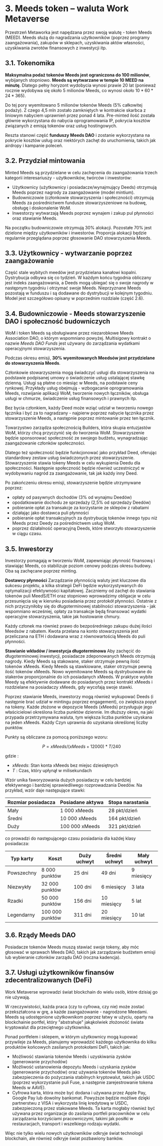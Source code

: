 # 3. Meeds token – waluta Work Metaverse

Przestrzeń Metaworka jest napędzana przez swoją walutę - token Meeds (MEED). Meeds służą do nagradzania użytkowników (poprzez programy zaangażowania), zakupów w sklepach, uzyskiwania aktów własności, uzyskiwania zwrotów finansowych z inwestycji itp.

## 3.1. Tokenomika

**Maksymalna podaż tokenów Meeds jest ograniczona do 100 milionów**, wybijanych stopniowo. **Meeds są wytwarzane w tempie 10 MEED na minutę**. Dlatego pełny horyzont wydobycia wynosi prawie 20 lat (ponieważ rocznie wydobywa się około 5 milionów Meeds, co wynosi około $10*60*24*365$).

Do tej pory wyemitowano 5 milionów tokenów Meeds (5% całkowitej podaży). Z czego 4,5 mln zostało zamkniętych w kontrakcie skarbca z liniowym nabyciem uprawnień przez ponad 4 lata. Pre-minted ilość została głównie wykorzystana do nabycia oprogramowania IP, pokrycia kosztów związanych z emisją tokenów oraz usług hostingowych.

Reszta stanowi część __funduszy Meeds DAO__ i zostanie wykorzystana na pokrycie kosztów usług oraz niektórych zachęt do uruchomienia, takich jak airdropy i kampanie poleceń.


## 3.2. Przydział mintowania

Minted Meeds są przydzielane w celu zachęcenia do zaangażowania trzech kategorii interesariuszy - użytkowników, twórców i inwestorów:

- Użytkownicy (użytkownicy i posiadacze/wynajmujący Deeds) otrzymują Meeds poprzez nagrody za zaangażowanie (model mintium).
- Budowniczowie (członkowie stowarzyszenia i społeczności) otrzymują Meeds za pośrednictwem fundusze stowarzyszeniowe na budowę, obsługę i doskonalenie WoM.
- Inwestorzy wytwarzają Meeds poprzez wynajem i zakup pul płynności oraz stawianie Meeds.

Na początku budowniczowie otrzymują 30% alokacji. Pozostałe 70% jest dzielone między użytkowników i inwestorów. Proporcja alokacji będzie regularnie przeglądana poprzez głosowanie DAO stowarzyszenia Meeds.

## 3.3. Użytkownicy - wytwarzanie poprzez zaangażowanie

Część stale wybitych meedów jest przydzielana kanałowi kopalni. Dystrybucja odbywa się co tydzień. W każdym końcu tygodnia obliczany jest indeks zaangażowania, a Deeds mogą ubiegać się o swoje nagrody w następnym tygodniu i otrzymać swoje Meeds. Nieprzyznane Meeds pozostają w funduszu i są dodawane do dystrybucji w kolejnym tygodniu. Model jest szczegółowo opisany w poprzednim rozdziale (część 2.6).

## 3.4. Budowniczowie - Meeds stowarzyszenie DAO i społeczność budowniczych

WoM i token Meeds są obsługiwane przez niezarobkowe Meeds Association DAO, o którym wspomniano powyżej. Multisigowy kontrakt o nazwie _Meeds DAO Funds_ jest używany do zarządzania wydatkami operacyjnymi stowarzyszenia.

Podczas okresu emisji, **30% wyemitowanych Meedsów jest przydzielane do stowarzyszenia Meeds**.

Członkowie stowarzyszenia mogą świadczyć usługi dla stowarzyszenia na podstawie podpisanej umowy o świadczenie usług ustalającej stawkę dzienną. Usługi są płatne co miesiąc w Meeds, na podstawie ceny rynkowej. Przykłady usług obejmują - wzbogacanie oprogramowania Meeds, rozwijanie aplikacji WoM, tworzenie nowych łączników, obsługa usługi w chmurze, świadczenie usług finansowych i prawnych itp.

Bez bycia członkiem, każdy Deed może wziąć udział w tworzeniu nowego łącznika i być za to nagradzany - najpierw poprzez nabycie łącznika przez stowarzyszenie Meeds, a następnie poprzez mintowanie przez ten łącznik.

Towarzystwo zarządza społecznością Builders, która skupia entuzjastów WoM, którzy chcą przyczynić się do tworzenia WoM. Stowarzyszenie będzie sponsorować społeczność ze swojego budżetu, wynagradzając zaangażowanie członków społeczności.

Dlatego też społeczność będzie funkcjonować jako przykład Deed, oferując standardowy zestaw usług świadczonych przez stowarzyszenie. Stowarzyszenie stawia tokeny Meeds w celu wykupienia Deedu dla społeczności. Następnie społeczność będzie również uczestniczyć w wydobywaniu nagród za zaangażowanie, tak jak każdy inny Deed.

Po zakończeniu okresu emisji, stowarzyszenie będzie utrzymywane poprzez:

- opłaty od pasywnych dochodów (3% od wynajmu Deedów)
- opodatkowanie dochodu ze sprzedaży (2,5% od sprzedaży Deedów)
- pobieranie opłat za transakcje za korzystanie ze sklepów z rabatami
- działając jako dostawca puli płynności
- pobieranie opłat transakcyjnych za dystrybucję tokenów innego typu niż Meeds przez Deedy za pośrednictwem usług WoM.
- poprzez działalność operacyjną Deeds, które stworzyło stowarzyszenie w ciągu czasu.


## 3.5. Inwestorzy

Investorzy pomagają w tworzeniu WoM, zapewniając płynność finansową i stawiając Meeds, co stabilizuje poziom cenowy podczas okresu budowy. Oba są zachęcane poprzez minting.

**Dostawcy płynności** Zarządzanie płynnością waluty jest kluczowe dla sukcesu projektu, a kilka strategii DeFi będzie wykorzystywanych do optymalizacji efektywności kapitałowej. Zaczniemy od zachęt do stawiania tokenów puli MeedS/ETH oraz stopniowo wprowadzimy obligacje w celu przesunięcia się w kierunku posiadania przez protokół płynności. Ostatnie z nich przyczyniłoby się do długoterminowej stabilności stowarzyszenia - jak wspomniano wcześniej, opłaty za transakcje będą finansować wydatki operacyjne stowarzyszenia, takie jak hostowanie chmury.

Każdy członek ma również prawo do bezpośredniego zakupu dużej ilości Meedsów z rabatem. Kwota przelana na konto stowarzyszenia jest przeliczana na ETH i dodawana wraz z równowartością Meeds do puli płynności.

**Stawianie wkładów / inwestycja długoterminowa** Aby zachęcić do długoterminowej inwestycji, posiadacze zdeponowanych Meeds otrzymują nagrody. Kiedy Meeds są stakowane, staker otrzymuje pewną ilość tokenów xMeeds. Kiedy Meeds są stawkiowane, staker otrzymuje pewną ilość tokenów xMeeds. Nowo wyemitowane Meeds są dystrybuowane do stakerów proporcjonalnie do ich posiadanych xMeeds. W praktyce wybite Meedy są efektywnie dodawane do posiadanych przez kontrakt xMeeds i rozdzielane na posiadaczy xMeeds, gdy wycofają swoje stawki.

Poprzez stawianie Meeds, inwestorzy mogą również wykupować Deeds (i następnie brać udział w mintingu poprzez engagement), co zwiększa popyt na tokeny. Każde złożone w depozycie Meeds (xMeeds) przysługuje jego właścicielowi określona liczba punktów dziennie. Im dłuższy okres, na jaki przypada przetrzymywana waluta, tym większa liczba punktów uzyskana na jeden xMeeds. Każdy Czyn uprawnia do uzyskania określonej liczby punktów.

Punkty są obliczane za pomocą poniższego wzoru:

 $$ P = xMeeds / (xMeeds + 12000) * T / 240 $$

 gdzie :

- $xMeeds$: Stan konta xMeeds bez miejsc dziesiętnych
- $T$ : Czas, który upłynął w milisekundach

Wzór unika faworyzowania dużych posiadaczy w celu bardziej efektywnego i bardziej sprawiedliwego rozprowadzania Deedów. Na przykład, wzór daje następujące stawki:

| **Rozmiar posiadacza** | **Posiadane aktywa** | **Stopa narastania** |
| ---------------------- | -------------------- | -------------------- |
| Mały                   | 1 000 xMeeds         | 28 pkt/dzień         |
| Średni                 | 10 000 xMeeds        | 164 pkt/dzień        |
| Duży                   | 100 000 xMeeds       | 321 pkt/dzień        |


co prowadzi do następującego czasu posiadania dla każdej klasy posiadacza:

| **Typ karty** | **Koszt**       | **Duży uchwyt** | **Średni uchwyt** | **Mały uchwyt** |
| ------------- | --------------- | --------------- | ----------------- | --------------- |
| Powszechny    | 8 000 punktów   | 25 dni          | 49 dni            | 9 miesięcy      |
| Niezwykły     | 32 000 punktów  | 100 dni         | 6 miesięcy        | 3 lata          |
| Rzadki        | 50 000 punktów  | 156 dni         | 10 miesięcy       | 5 lat           |
| Legendarny    | 100 000 punktów | 311 dni         | 20 miesięcy       | 10 lat          |

## 3.6. Rządy Meeds DAO

Posiadacze tokenów Meeds muszą stawiać swoje tokeny, aby móc głosować w sprawach Meeds DAO, takich jak zarządzanie budżetem emisji lub wybieranie członków zarządu DAO (roczna kadencja).

## 3.7. Usługi użytkowników finansów zdecentralizowanych (DeFi)

Work Metaverse wprowadzi świat blockchain do wielu osób, które dzisiaj go nie używają.

W rzeczywistości, każda praca (czy to cyfrowa, czy nie) może zostać przekształcona w grę, a każde zaangażowanie - nagrodzone Meedami. Meeds są udostępnione użytkownikom poprzez łatwy w użyciu, oparty na blockchainie portfel, który "abstrahuje" jakąkolwiek złożoność świata kryptowalut dla przeciętnego użytkownika.

Ponad portfelem i sklepem, w którym użytkownicy mogą kupować przywileje za Meeds, planujemy wprowadzić każdego użytkownika do kilku produktów końcowych zasilanych protokołami DeFi, takich jak:

- Możliwość stawiania tokenów Meeds i uzyskiwania zysków (generowanie przychodów)
- Możliwość ustanowienia depozytu Meeds i uzyskania zysków (generowanie przychodów) oraz używania tokenów Meeds jako zabezpieczenia do pożyczania stabilnych kryptowalut, takich jak USDC (poprzez wykorzystanie puli Fuse, a następnie zarejestrowanie tokena Meeds w AAVE).
- Cyfrowa karta, która może być dodana i używana przez Apple Pay, Google Pay lub dowolny bankomat. Powyższe będzie możliwe dzięki partnerstwu z VISA i wykorzysta linię kredytową w USDC, zabezpieczoną przez stakowane Meeds. Ta karta mogłaby również być używana przez organizacje do zasilania portfeli pracowników w celu zarządzania korzyściami pracowniczymi, takimi jak posiłki w restauracjach, transport i wszelkiego rodzaju wydatki.

Więc nie tylko wielu nowych użytkowników odkryje świat technologii blockchain, ale również odkryje świat pozbawiony banków.

 
